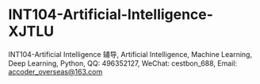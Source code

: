 # INT104-Artificial-Intelligence-XJTLU
INT104-Artificial Intelligence 辅导, Artificial Intelligence, Machine Learning, Deep Learning, Python, QQ: 496352127, WeChat: cestbon_688, Email: accoder_overseas@163.com
